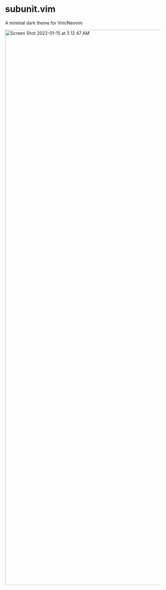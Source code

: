 # subunit.vim
A minimal dark theme for Vim/Neovim

<img width="1792" alt="Screen Shot 2022-01-15 at 3 12 47 AM" src="https://user-images.githubusercontent.com/5838941/149617162-42863856-1442-4bd1-8f58-c561c0df8892.png">

